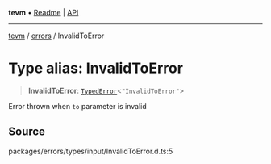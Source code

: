 **tevm** • [Readme](../../README.md) \| [API](../../modules.md)

***

[tevm](../../README.md) / [errors](../README.md) / InvalidToError

# Type alias: InvalidToError

> **InvalidToError**: [`TypedError`](TypedError.md)\<`"InvalidToError"`\>

Error thrown when `to` parameter is invalid

## Source

packages/errors/types/input/InvalidToError.d.ts:5
